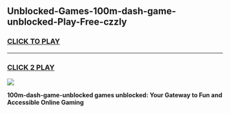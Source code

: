 
## Unblocked-Games-100m-dash-game-unblocked-Play-Free-czzly
<h3>
<a href="https://premium76.site?title=100m-dash-game-unblocked&ref=21A">CLICK TO PLAY</a></h3>
<hr>

<h3>
<a href="https://premium76.site?title=100m-dash-game-unblocked&ref=21A">CLICK 2 PLAY</a>
  
</h3>

<a href="https://premium76.site?title=100m-dash-game-unblocked&ref=21A"><img src="https://clearcache.store/games.png"></a>


**100m-dash-game-unblocked games unblocked: Your Gateway to Fun and Accessible Online Gaming**
